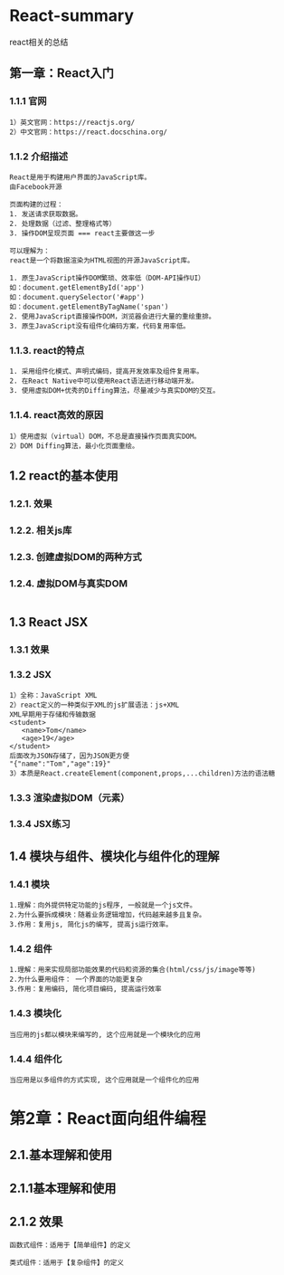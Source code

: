 # React-summary
react相关的总结

## 第一章：React入门
### 1.1.1 官网
```
1）英文官网：https://reactjs.org/
2）中文官网：https://react.docschina.org/
```
### 1.1.2 介绍描述
```
React是用于构建用户界面的JavaScript库。
由Facebook开源

页面构建的过程：
1. 发送请求获取数据。
2. 处理数据（过滤、整理格式等）
3. 操作DOM呈现页面 === react主要做这一步

可以理解为：
react是一个将数据渲染为HTML视图的开源JavaScript库。

1. 原生JavaScript操作DOM繁琐、效率低（DOM-API操作UI）
如：document.getElementById('app')
如：document.querySelector('#app')
如：document.getElementByTagName('span')
2. 使用JavaScript直接操作DOM，浏览器会进行大量的重绘重排。
3. 原生JavaScript没有组件化编码方案，代码复用率低。
```
### 1.1.3. react的特点
```
1. 采用组件化模式、声明式编码，提高开发效率及组件复用率。
2. 在React Native中可以使用React语法进行移动端开发。
3. 使用虚拟DOM+优秀的Diffing算法，尽量减少与真实DOM的交互。
```
### 1.1.4. react高效的原因
```
1）使用虚拟（virtual）DOM，不总是直接操作页面真实DOM。
2）DOM Diffing算法，最小化页面重绘。
```
## 1.2 react的基本使用
### 1.2.1. 效果
### 1.2.2. 相关js库
### 1.2.3. 创建虚拟DOM的两种方式
### 1.2.4. 虚拟DOM与真实DOM
```
```
## 1.3 React JSX
### 1.3.1 效果
### 1.3.2 JSX
```
1）全称：JavaScript XML
2）react定义的一种类似于XML的js扩展语法：js+XML
XML早期用于存储和传输数据
<student>
   <name>Tom</name>
   <age>19</age>
</student>
后面改为JSON存储了，因为JSON更方便
"{"name":"Tom","age":19}"
3）本质是React.createElement(component,props,...children)方法的语法糖

```
### 1.3.3 渲染虚拟DOM（元素）
### 1.3.4 JSX练习

## 1.4 模块与组件、模块化与组件化的理解
### 1.4.1 模块
```
1.理解：向外提供特定功能的js程序, 一般就是一个js文件。
2.为什么要拆成模块：随着业务逻辑增加，代码越来越多且复杂。
3.作用：复用js, 简化js的编写, 提高js运行效率。
```
### 1.4.2 组件
```
1.理解：用来实现局部功能效果的代码和资源的集合(html/css/js/image等等)
2.为什么要用组件： 一个界面的功能更复杂
3.作用：复用编码, 简化项目编码, 提高运行效率
```
### 1.4.3 模块化
```
当应用的js都以模块来编写的, 这个应用就是一个模块化的应用
```
### 1.4.4 组件化
```
当应用是以多组件的方式实现, 这个应用就是一个组件化的应用
```

# 第2章：React面向组件编程
## 2.1.基本理解和使用
## 2.1.1基本理解和使用
## 2.1.2 效果
```
函数式组件：适用于【简单组件】的定义

类式组件：适用于【复杂组件】的定义
```
